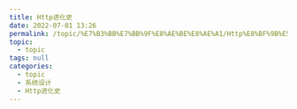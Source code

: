 ```yaml
---
title: Http进化史
date: 2022-07-01 13:26
permalink: /topic/%E7%B3%BB%E7%BB%9F%E8%AE%BE%E8%AE%A1/Http%E8%BF%9B%E5%8C%96%E5%8F%B2
topic: 
  - topic
tags: null
categories: 
  - topic
  - 系统设计
  - Http进化史
---
```

　　
